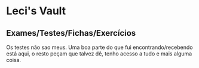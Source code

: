 # Leci's Vault

## Exames/Testes/Fichas/Exercícios

Os testes não sao meus. Uma boa parte do que fui encontrando/recebendo está aqui, o resto peçam que talvez dê, tenho acesso a tudo e mais alguma coisa.
